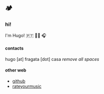 ## 🏕️

### hi! 

I'm Hugo!
🇵🇹 👨‍💻 🎧

#### contacts

hugo [at] fragata [dot] casa _remove all spaces_

#### other web 

* [github](https://github.com/hugofragata)
* [rateyourmusic](https://rateyourmusic.com/~hmmmm)

